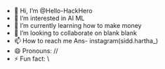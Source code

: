 - 👋 Hi, I’m @Hello-HackHero
- 👀 I’m interested in AI ML
- 🌱 I’m currently learning how to make money 
- 💞️ I’m looking to collaborate on blank blank
- 📫 How to reach me  Ans- instagram(sidd.hartha_)
- 😄 Pronouns: //
- ⚡ Fun fact: \\

